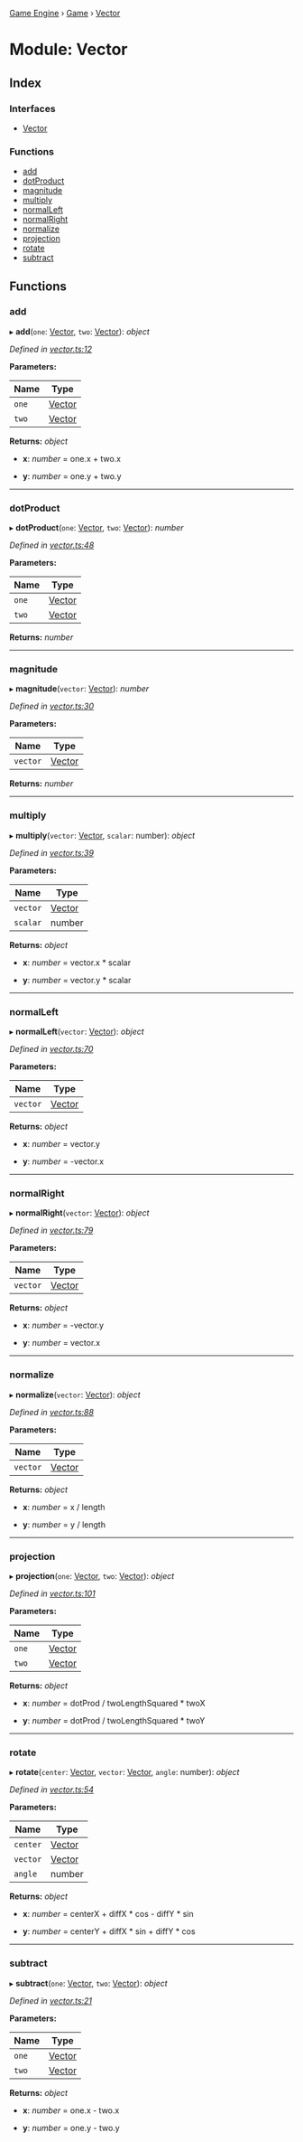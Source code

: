 [Game Engine](../README.md) › [Game](game.md) › [Vector](game.vector.md)

# Module: Vector

## Index

### Interfaces

* [Vector](../interfaces/game.vector.vector.md)

### Functions

* [add](game.vector.md#add)
* [dotProduct](game.vector.md#dotproduct)
* [magnitude](game.vector.md#magnitude)
* [multiply](game.vector.md#multiply)
* [normalLeft](game.vector.md#normalleft)
* [normalRight](game.vector.md#normalright)
* [normalize](game.vector.md#normalize)
* [projection](game.vector.md#projection)
* [rotate](game.vector.md#rotate)
* [subtract](game.vector.md#subtract)

## Functions

###  add

▸ **add**(`one`: [Vector](../interfaces/game.vector.vector.md), `two`: [Vector](../interfaces/game.vector.vector.md)): *object*

*Defined in [vector.ts:12](https://github.com/noobiept/game_engine/blob/625c324/source/vector.ts#L12)*

**Parameters:**

Name | Type |
------ | ------ |
`one` | [Vector](../interfaces/game.vector.vector.md) |
`two` | [Vector](../interfaces/game.vector.vector.md) |

**Returns:** *object*

* **x**: *number* =  one.x + two.x

* **y**: *number* =  one.y + two.y

___

###  dotProduct

▸ **dotProduct**(`one`: [Vector](../interfaces/game.vector.vector.md), `two`: [Vector](../interfaces/game.vector.vector.md)): *number*

*Defined in [vector.ts:48](https://github.com/noobiept/game_engine/blob/625c324/source/vector.ts#L48)*

**Parameters:**

Name | Type |
------ | ------ |
`one` | [Vector](../interfaces/game.vector.vector.md) |
`two` | [Vector](../interfaces/game.vector.vector.md) |

**Returns:** *number*

___

###  magnitude

▸ **magnitude**(`vector`: [Vector](../interfaces/game.vector.vector.md)): *number*

*Defined in [vector.ts:30](https://github.com/noobiept/game_engine/blob/625c324/source/vector.ts#L30)*

**Parameters:**

Name | Type |
------ | ------ |
`vector` | [Vector](../interfaces/game.vector.vector.md) |

**Returns:** *number*

___

###  multiply

▸ **multiply**(`vector`: [Vector](../interfaces/game.vector.vector.md), `scalar`: number): *object*

*Defined in [vector.ts:39](https://github.com/noobiept/game_engine/blob/625c324/source/vector.ts#L39)*

**Parameters:**

Name | Type |
------ | ------ |
`vector` | [Vector](../interfaces/game.vector.vector.md) |
`scalar` | number |

**Returns:** *object*

* **x**: *number* =  vector.x * scalar

* **y**: *number* =  vector.y * scalar

___

###  normalLeft

▸ **normalLeft**(`vector`: [Vector](../interfaces/game.vector.vector.md)): *object*

*Defined in [vector.ts:70](https://github.com/noobiept/game_engine/blob/625c324/source/vector.ts#L70)*

**Parameters:**

Name | Type |
------ | ------ |
`vector` | [Vector](../interfaces/game.vector.vector.md) |

**Returns:** *object*

* **x**: *number* =  vector.y

* **y**: *number* =  -vector.x

___

###  normalRight

▸ **normalRight**(`vector`: [Vector](../interfaces/game.vector.vector.md)): *object*

*Defined in [vector.ts:79](https://github.com/noobiept/game_engine/blob/625c324/source/vector.ts#L79)*

**Parameters:**

Name | Type |
------ | ------ |
`vector` | [Vector](../interfaces/game.vector.vector.md) |

**Returns:** *object*

* **x**: *number* =  -vector.y

* **y**: *number* =  vector.x

___

###  normalize

▸ **normalize**(`vector`: [Vector](../interfaces/game.vector.vector.md)): *object*

*Defined in [vector.ts:88](https://github.com/noobiept/game_engine/blob/625c324/source/vector.ts#L88)*

**Parameters:**

Name | Type |
------ | ------ |
`vector` | [Vector](../interfaces/game.vector.vector.md) |

**Returns:** *object*

* **x**: *number* =  x / length

* **y**: *number* =  y / length

___

###  projection

▸ **projection**(`one`: [Vector](../interfaces/game.vector.vector.md), `two`: [Vector](../interfaces/game.vector.vector.md)): *object*

*Defined in [vector.ts:101](https://github.com/noobiept/game_engine/blob/625c324/source/vector.ts#L101)*

**Parameters:**

Name | Type |
------ | ------ |
`one` | [Vector](../interfaces/game.vector.vector.md) |
`two` | [Vector](../interfaces/game.vector.vector.md) |

**Returns:** *object*

* **x**: *number* =  dotProd / twoLengthSquared * twoX

* **y**: *number* =  dotProd / twoLengthSquared * twoY

___

###  rotate

▸ **rotate**(`center`: [Vector](../interfaces/game.vector.vector.md), `vector`: [Vector](../interfaces/game.vector.vector.md), `angle`: number): *object*

*Defined in [vector.ts:54](https://github.com/noobiept/game_engine/blob/625c324/source/vector.ts#L54)*

**Parameters:**

Name | Type |
------ | ------ |
`center` | [Vector](../interfaces/game.vector.vector.md) |
`vector` | [Vector](../interfaces/game.vector.vector.md) |
`angle` | number |

**Returns:** *object*

* **x**: *number* =  centerX + diffX * cos - diffY * sin

* **y**: *number* =  centerY + diffX * sin + diffY * cos

___

###  subtract

▸ **subtract**(`one`: [Vector](../interfaces/game.vector.vector.md), `two`: [Vector](../interfaces/game.vector.vector.md)): *object*

*Defined in [vector.ts:21](https://github.com/noobiept/game_engine/blob/625c324/source/vector.ts#L21)*

**Parameters:**

Name | Type |
------ | ------ |
`one` | [Vector](../interfaces/game.vector.vector.md) |
`two` | [Vector](../interfaces/game.vector.vector.md) |

**Returns:** *object*

* **x**: *number* =  one.x - two.x

* **y**: *number* =  one.y - two.y

